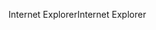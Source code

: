 <span data-ttu-id="f9465-101">Internet Explorer</span><span class="sxs-lookup"><span data-stu-id="f9465-101">Internet Explorer</span></span>